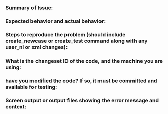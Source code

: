 ### Summary of Issue:
### Expected behavior and actual behavior:
### Steps to reproduce the problem (should include create_newcase or create_test command along with any user_nl or xml changes):
### What is the changeset ID of the code, and the machine you are using:
### have you modified the code? If so, it must be committed and available for testing:
### Screen output or output files showing the error message and context:
